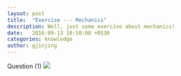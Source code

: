 ```yaml
---
layout: post
title:  "Exercise --- Mechanics"
description: Well, just some exercise about mechanics!
date:   2016-09-13 10:50:00 +0530
categories: knowledge
author: gjinjing
---
```


<script LANGUAGE = "javascript">
function loopy(){
  var sWord = "";
  while(sWord!="麦克斯韦方程组"){sWord=prompt("爱因斯坦相对论");}
  alert("恭喜您回答正确");
  }
  loopy()
  </script>

Question (1)
![]({{site.baseurl}}/images/Mechanics/Ques-1.png)
